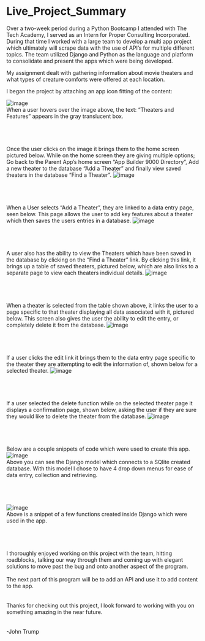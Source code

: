 # Live_Project_Summary
 
Over a two-week period during a Python Bootcamp I attended with The Tech Academy, I served as an Intern for Proper Consulting Incorporated. During that time I worked with a large team to develop a multi app project which ultimately will scrape data with the use of API’s for multiple different topics. The team utilized Django and Python as the language and platform to consolidate and present the apps which were being developed. 

My assignment dealt with gathering information about movie theaters and what types of creature comforts were offered at each location. 


I began the project by attaching an app icon fitting of the content:  
 
![image](https://user-images.githubusercontent.com/77506001/116932128-bd4b0380-ac16-11eb-92de-97bb9fc0a5d5.png)<br>
When a user hovers over the image above, the text: “Theaters and Features” appears in the gray translucent box.
<br>
<br>
<br>
<br>
<br>
Once the user clicks on the image it brings them to the home screen pictured below. While on the home screen they are giving multiple options; Go back to the Parent App’s home screen “App Builder 9000 Directory”, Add a new theater to the database “Add a Theater” and finally view saved theaters in the database “Find a Theater”. 
![image](https://user-images.githubusercontent.com/77506001/116932683-6bef4400-ac17-11eb-9981-8e6c245e7546.png)
<br>
<br>
<br>
<br>
<br>
When a User selects “Add a Theater”, they are linked to a data entry page, seen below. This page allows the user to add key features about a theater which then saves the users entries in a database. 
![image](https://user-images.githubusercontent.com/77506001/116932773-87f2e580-ac17-11eb-8a35-da8ccb4323f8.png)
<br>
<br>
<br>
<br>
<br>
A user also has the ability to view the Theaters which have been saved in the database by clicking on the “Find a Theater” link. By clicking this link, it brings up a table of saved theaters, pictured below, which are also links to a separate page to view each theaters individual details. 
![image](https://user-images.githubusercontent.com/77506001/116932824-9a6d1f00-ac17-11eb-8846-a8f106567e66.png)
<br>
<br>
<br>
<br>
<br>
When a theater is selected from the table shown above, it links the user to a page specific to that theater displaying all data associated with it, pictured below. This screen also gives the user the ability to edit the entry, or completely delete it from the database. 
![image](https://user-images.githubusercontent.com/77506001/116932886-af49b280-ac17-11eb-8ccd-189085e5670f.png)
<br>
<br>
<br>
<br>
<br>
If a user clicks the edit link it brings them to the data entry page specific to the theater they are attempting to edit the information of, shown below for a selected theater. 
![image](https://user-images.githubusercontent.com/77506001/116932919-bc66a180-ac17-11eb-968e-1478e95f2562.png)
<br>
<br>
<br>
<br>
<br>
If a user selected the delete function while on the selected theater page it displays a confirmation page, shown below, asking the user if they are sure they would like to delete the theater from the database. 
![image](https://user-images.githubusercontent.com/77506001/116933038-dc966080-ac17-11eb-8714-98560e3ee1cf.png)
<br>
<br>
<br>
<br>
<br>
Below are a couple snippets of code which were used to create this app. 
<br>
![image](https://user-images.githubusercontent.com/77506001/116933114-f3d54e00-ac17-11eb-8fca-f77a4504bc75.png)<br>
Above you can see the Django model which connects to a SQlite created database. With this model I chose to have 4 drop down menus for ease of data entry, collection and retrieving. 
<br>
<br>
<br>
<br>
<br>
![image](https://user-images.githubusercontent.com/77506001/116933164-064f8780-ac18-11eb-8931-60206d55720c.png)<br>
Above is a snippet of a few functions created inside Django which were used in the app. 
<br>
<br>
<br>
<br>
<br>
I thoroughly enjoyed working on this project with the team, hitting roadblocks, talking our way through them and coming up with elegant solutions to move past the bug and onto another aspect of the program.  
<br>
The next part of this program will be to add an API and use it to add content to the app. 
<br>
<br>
<br>
Thanks for checking out this project, I look forward to working with you on something amazing in the near future. 
<br>
<br>
<br>
-John Trump 

